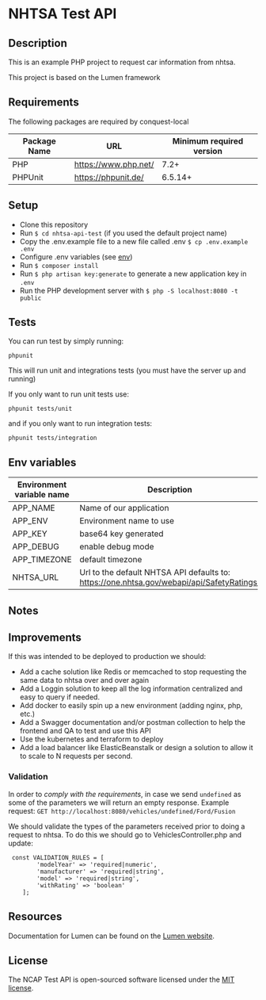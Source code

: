 # NHTSA Test API

## Description

This is an example PHP project to request car information from nhtsa.

This project is based on the Lumen framework

## Requirements

The following packages are required by conquest-local

| Package Name | URL | Minimum required version |
| ------------ | --- | ------------------------ |
| PHP | https://www.php.net/ | 7.2+ |
| PHPUnit | https://phpunit.de/ | 6.5.14+ |

## Setup

- Clone this repository
- Run `$ cd nhtsa-api-test` (if you used the default project name)
- Copy the .env.example file to a new file called .env `$ cp .env.example .env`
- Configure .env variables (see [env](#env))
- Run `$ composer install`
- Run `$ php artisan key:generate` to generate a new application key in `.env`
- Run the PHP development server with `$ php -S localhost:8080 -t public`

## Tests

You can run test by simply running:

    phpunit

This will run unit and integrations tests (you must have the server up and running)

If you only want to run unit tests use:

    phpunit tests/unit

and if you only want to run integration tests:

    phpunit tests/integration

## <a name="env"></a> Env variables

| Environment variable name | Description |
| ------------ | ------------------------ |
| APP_NAME | Name of our application |
| APP_ENV |  Environment name to use |
| APP_KEY |  base64 key generated |
| APP_DEBUG | enable debug mode  |
| APP_TIMEZONE | default timezone  |
| NHTSA_URL | Url to the default NHTSA API defaults to: https://one.nhtsa.gov/webapi/api/SafetyRatings/ |


## Notes

## Improvements

If this was intended to be deployed to production we should:
- Add a cache solution like Redis or memcached to stop requesting the same data to nhtsa over and over again
- Add a Loggin solution to keep all the log information centralized and easy to query if needed.
- Add docker to easily spin up a new environment (adding nginx, php, etc.)
- Add a Swagger documentation and/or postman collection to help the frontend and QA to test and use this API
- Use the kubernetes and terraform to deploy
- Add a load balancer like ElasticBeanstalk or design a solution to allow it to scale to N requests per second.

### Validation
In order to *comply with the requirements*, in case we send `undefined` as some of the parameters we will return an empty response.
Example request: `GET http://localhost:8080/vehicles/undefined/Ford/Fusion`

We should validate the types of the parameters received prior to doing a request to nhtsa. To do this we should go to VehiclesController.php
and update:

```
 const VALIDATION_RULES = [
        'modelYear' => 'required|numeric',
        'manufacturer' => 'required|string',
        'model' => 'required|string',
        'withRating' => 'boolean'
    ];
```


## Resources

Documentation for Lumen can be found on the [Lumen website](https://lumen.laravel.com/docs).

## License

The NCAP Test API is open-sourced software licensed under the [MIT license](https://opensource.org/licenses/MIT).
